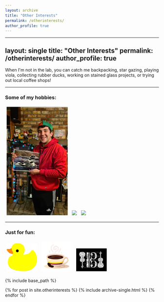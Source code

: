 ```yaml
---
layout: archive
title: "Other Interests"
permalink: /otherinterests/
author_profile: true
---
```

---
layout: single
title: "Other Interests"
permalink: /otherinterests/
author_profile: true
---

When I'm not in the lab, you can catch me backpacking, star gazing, playing viola, collecting rubber ducks, working on stained glass projects, or trying out local coffee shops!

---

### Some of my hobbies:

<img src="/images/StainedGlass.jpeg" width="200" style="margin: 5px;">
<img src="/images/Backpacking.jpeg" width="200" style="margin: 5px;">
<img src="/images/Observatory.gif" width="200" style="margin: 5px;">

---

### Just for fun:

<img src="/images/RubberDuck.jpg" width="100" style="margin: 5px;">
<img src="/images/ColombianCoffee.jpg" width="100" style="margin: 5px;">
<img src="/images/AltoClef.jpg" width="100" style="margin: 5px;">

{% include base_path %}

{% for post in site.otherinterests %}
  {% include archive-single.html %}
{% endfor %}
